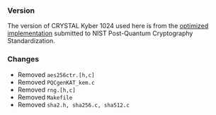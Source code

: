 ### Version


The version of CRYSTAL Kyber 1024 used here is from the [optimized implementation](https://csrc.nist.gov/CSRC/media/Projects/Post-Quantum-Cryptography/documents/round-2/submissions/CRYSTALS-Kyber-Round2.zip) submitted to NIST Post-Quantum Cryptography Standardization.

### Changes

- Removed `aes256ctr.[h,c]`
- Removed `PQCgenKAT_kem.c`
- Removed `rng.[h,c]`
- Removed `Makefile`
- Removed `sha2.h, sha256.c, sha512.c`

